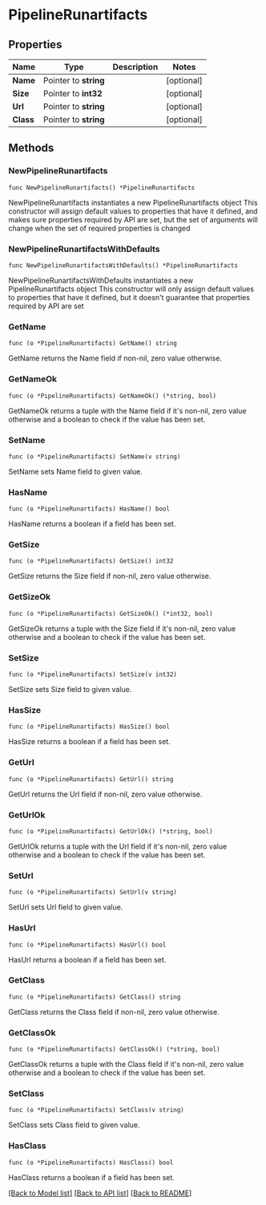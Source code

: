 # PipelineRunartifacts

## Properties

Name | Type | Description | Notes
------------ | ------------- | ------------- | -------------
**Name** | Pointer to **string** |  | [optional] 
**Size** | Pointer to **int32** |  | [optional] 
**Url** | Pointer to **string** |  | [optional] 
**Class** | Pointer to **string** |  | [optional] 

## Methods

### NewPipelineRunartifacts

`func NewPipelineRunartifacts() *PipelineRunartifacts`

NewPipelineRunartifacts instantiates a new PipelineRunartifacts object
This constructor will assign default values to properties that have it defined,
and makes sure properties required by API are set, but the set of arguments
will change when the set of required properties is changed

### NewPipelineRunartifactsWithDefaults

`func NewPipelineRunartifactsWithDefaults() *PipelineRunartifacts`

NewPipelineRunartifactsWithDefaults instantiates a new PipelineRunartifacts object
This constructor will only assign default values to properties that have it defined,
but it doesn't guarantee that properties required by API are set

### GetName

`func (o *PipelineRunartifacts) GetName() string`

GetName returns the Name field if non-nil, zero value otherwise.

### GetNameOk

`func (o *PipelineRunartifacts) GetNameOk() (*string, bool)`

GetNameOk returns a tuple with the Name field if it's non-nil, zero value otherwise
and a boolean to check if the value has been set.

### SetName

`func (o *PipelineRunartifacts) SetName(v string)`

SetName sets Name field to given value.

### HasName

`func (o *PipelineRunartifacts) HasName() bool`

HasName returns a boolean if a field has been set.

### GetSize

`func (o *PipelineRunartifacts) GetSize() int32`

GetSize returns the Size field if non-nil, zero value otherwise.

### GetSizeOk

`func (o *PipelineRunartifacts) GetSizeOk() (*int32, bool)`

GetSizeOk returns a tuple with the Size field if it's non-nil, zero value otherwise
and a boolean to check if the value has been set.

### SetSize

`func (o *PipelineRunartifacts) SetSize(v int32)`

SetSize sets Size field to given value.

### HasSize

`func (o *PipelineRunartifacts) HasSize() bool`

HasSize returns a boolean if a field has been set.

### GetUrl

`func (o *PipelineRunartifacts) GetUrl() string`

GetUrl returns the Url field if non-nil, zero value otherwise.

### GetUrlOk

`func (o *PipelineRunartifacts) GetUrlOk() (*string, bool)`

GetUrlOk returns a tuple with the Url field if it's non-nil, zero value otherwise
and a boolean to check if the value has been set.

### SetUrl

`func (o *PipelineRunartifacts) SetUrl(v string)`

SetUrl sets Url field to given value.

### HasUrl

`func (o *PipelineRunartifacts) HasUrl() bool`

HasUrl returns a boolean if a field has been set.

### GetClass

`func (o *PipelineRunartifacts) GetClass() string`

GetClass returns the Class field if non-nil, zero value otherwise.

### GetClassOk

`func (o *PipelineRunartifacts) GetClassOk() (*string, bool)`

GetClassOk returns a tuple with the Class field if it's non-nil, zero value otherwise
and a boolean to check if the value has been set.

### SetClass

`func (o *PipelineRunartifacts) SetClass(v string)`

SetClass sets Class field to given value.

### HasClass

`func (o *PipelineRunartifacts) HasClass() bool`

HasClass returns a boolean if a field has been set.


[[Back to Model list]](../README.md#documentation-for-models) [[Back to API list]](../README.md#documentation-for-api-endpoints) [[Back to README]](../README.md)


